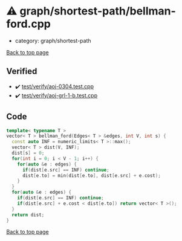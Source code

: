 <!-- mathjax config similar to math.stackexchange -->
<script type="text/javascript" async
  src="https://cdnjs.cloudflare.com/ajax/libs/mathjax/2.7.5/MathJax.js?config=TeX-MML-AM_CHTML">
</script>
<script type="text/x-mathjax-config">
  MathJax.Hub.Config({
    TeX: { equationNumbers: { autoNumber: "AMS" }},
    tex2jax: {
      inlineMath: [ ['$','$'] ],
      processEscapes: true
    },
    "HTML-CSS": { matchFontHeight: false },
    displayAlign: "left",
    displayIndent: "2em"
  });
</script>

<script type="text/javascript" src="https://cdnjs.cloudflare.com/ajax/libs/jquery/3.4.1/jquery.min.js"></script>
<script src="https://cdn.jsdelivr.net/npm/jquery-balloon-js@1.1.2/jquery.balloon.min.js" integrity="sha256-ZEYs9VrgAeNuPvs15E39OsyOJaIkXEEt10fzxJ20+2I=" crossorigin="anonymous"></script>
<script type="text/javascript" src="../../../assets/js/copy-button.js"></script>
<link rel="stylesheet" href="../../../assets/css/copy-button.css" />


# :warning: graph/shortest-path/bellman-ford.cpp
* category: graph/shortest-path


[Back to top page](../../../index.html)



## Verified
* :heavy_check_mark: [test/verify/aoj-0304.test.cpp](../../../verify/test/verify/aoj-0304.test.cpp.html)
* :heavy_check_mark: [test/verify/aoj-grl-1-b.test.cpp](../../../verify/test/verify/aoj-grl-1-b.test.cpp.html)


## Code
```cpp
template< typename T >
vector< T > bellman_ford(Edges< T > &edges, int V, int s) {
  const auto INF = numeric_limits< T >::max();
  vector< T > dist(V, INF);
  dist[s] = 0;
  for(int i = 0; i < V - 1; i++) {
    for(auto &e : edges) {
      if(dist[e.src] == INF) continue;
      dist[e.to] = min(dist[e.to], dist[e.src] + e.cost);
    }
  }
  for(auto &e : edges) {
    if(dist[e.src] == INF) continue;
    if(dist[e.src] + e.cost < dist[e.to]) return vector< T >();
  }
  return dist;
}


```

[Back to top page](../../../index.html)

